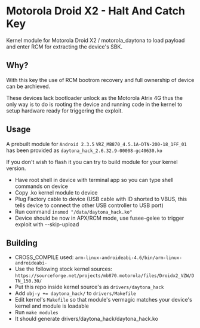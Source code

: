 # Motorola Droid X2 - Halt And Catch Key

Kernel module for Motorola Droid X2 / motorola_daytona to load payload and enter RCM for extracting the device's SBK.

## Why?

With this key the use of RCM bootrom recovery and full ownership of device can be archieved.

These devices lack bootloader unlock as the Motorola Atrix 4G thus the only way is to do is rooting the device and
running code in the kernel to setup hardware ready for triggering the exploit.

## Usage

A prebuilt module for `Android 2.3.5` `VRZ_MB870_4.5.1A-DTN-200-18_1FF_01` has been provided as `daytona_hack_2.6.32.9-00008-gc40630.ko`

If you don't wish to flash it you can try to build module for your kernel version.

- Have root shell in device with terminal app so you can type shell commands on device
- Copy .ko kernel module to device
- Plug Factory cable to device (USB cable with ID shorted to VBUS, this tells device to connect the other USB controller to USB port)
- Run command `insmod "/data/daytona_hack.ko"`
- Device should be now in APX/RCM mode, use fusee-gelee to trigger exploit with --skip-upload

## Building

- CROSS_COMPILE used: `arm-linux-androideabi-4.6/bin/arm-linux-androideabi-`
- Use the following stock kernel sources: `https://sourceforge.net/projects/mb870.motorola/files/Droidx2_VZW/DTN_150.30/`
- Put this repo inside kernel source's as `drivers/daytona_hack`
- Add `obj-y += daytona_hack/` to `drivers/Makefile`
- Edit kernel's `Makefile` so that module's vermagic matches your device's kernel and module is loadable
- Run `make modules`
- It should generate drivers/daytona_hack/daytona_hack.ko
